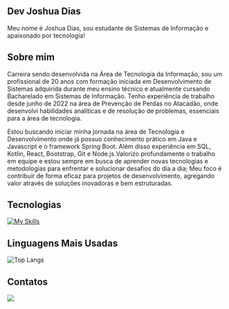 ## Dev Joshua Dias
Meu nome é Joshua Dias, sou estudante de Sistemas de Informação e apaixonado por tecnologia!

## Sobre mim
Carreira sendo desenvolvida na Área de Tecnologia da Informação, sou um profissional de 20 anos com formação iniciada em Desenvolvimento de Sistemas adquirida durante meu ensino técnico e atualmente cursando Bacharelado em Sistemas de Informação. Tenho experiência de trabalho desde junho de 2022 na área de Prevenção de Perdas no Atacadão, onde desenvolvi habilidades analíticas e de resolução de problemas, essenciais para a área de tecnologia. 

Estou buscando iniciar minha jornada na área de Tecnologia e Desenvolvimento onde já possuo conhecimento prático em Java e Javascript e o framework Spring Boot. Além disso experiência em SQL, Kotlin, React, Bootstrap, Git e Node.js.Valorizo profundamente o trabalho em equipe e estou sempre em busca de aprender novas tecnologias e metodologias para enfrentar e solucionar desafios do dia a dia; Meu foco é contribuir de forma eficaz para projetos de desenvolvimento, agregando valor através de soluções inovadoras e bem estruturadas.

## Tecnologias

[![My Skills](https://skillicons.dev/icons?i=java,spring,python,kotlin,mysql,postgres,js,nodejs,react,git,aws,docker&perline=17)](https://skillicons.dev)

## Linguagens Mais Usadas

![Top Langs](https://github-readme-stats.vercel.app/api/top-langs/?username=joshuadias06&layout=compact&langs_count=6&theme=light)

## Contatos
<div>
  <a href="https://www.linkedin.com/in/joshua-dias-8960121ba/"><img src = "https://img.shields.io/badge/LinkedIn-0077B5?style=for-the-badge&logo=linkedin&logoColor=white"></a>
</div>
